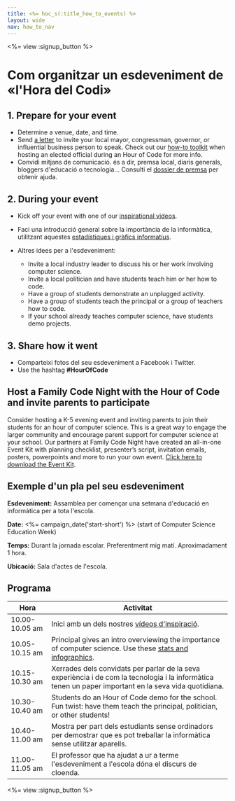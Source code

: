 ```yaml
---
title: <%= hoc_s(:title_how_to_events) %>
layout: wide
nav: how_to_nav
---
```

<%= view :signup_button %>

# Com organitzar un esdeveniment de «l'Hora del Codi»

## 1. Prepare for your event

- Determine a venue, date, and time.
- Send [a letter](https://hourofcode.com/promote/resources#sample-emails) to invite your local mayor, congressman, governor, or influential business person to speak. Check out our [how-to toolkit](<%=localized_file('/files/elected-official.pdf')%>) when hosting an elected official during an Hour of Code for more info.
- Convidi mitjans de comunicació. és a dir, premsa local, diaris generals, bloggers d'educació o tecnologia... Consulti el [dossier de premsa](<%= resolve_url('/promote/press-kit') %>) per obtenir ajuda.

## 2. During your event

- Kick off your event with one of our [inspirational videos](<%= resolve_url('/promote/resources#videos') %>).
- Faci una introducció general sobre la importància de la informàtica, utilitzant aquestes [estadístiques i gràfics informatius](<%= resolve_url('/promote/stats') %>).   
      
    
- Altres idees per a l'esdeveniment: 
    - Invite a local industry leader to discuss his or her work involving computer science.
    - Invite a local politician and have students teach him or her how to code.
    - Have a group of students demonstrate an unplugged activity.
    - Have a group of students teach the principal or a group of teachers how to code.
    - If your school already teaches computer science, have students demo projects.

## 3. Share how it went

- Comparteixi fotos del seu esdeveniment a Facebook i Twitter. 
- Use the hashtag **#HourOfCode**

## Host a Family Code Night with the Hour of Code and invite parents to participate

Consider hosting a K-5 evening event and inviting parents to join their students for an hour of computer science. This is a great way to engage the larger community and encourage parent support for computer science at your school. Our partners at Family Code Night have created an all-in-one Event Kit with planning checklist, presenter’s script, invitation emails, posters, powerpoints and more to run your own event. [Click here to download the Event Kit](http://www.familycodenight.org/DownloadCodeDotOrg.html).

## Exemple d'un pla pel seu esdeveniment

**Esdeveniment:** Assamblea per començar una setmana d'educació en informàtica per a tota l'escola.

**Date:** <%= campaign_date('start-short') %> (start of Computer Science Education Week)

**Temps:** Durant la jornada escolar. Preferentment mig matí. Aproximadament 1 hora.

**Ubicació:** Sala d'actes de l'escola.   
  


## Programa

| Hora           | Activitat                                                                                                                                              |
| -------------- | ------------------------------------------------------------------------------------------------------------------------------------------------------ |
| 10.00-10.05 am | Inici amb un dels nostres [vídeos d'inspiració](<%= resolve_url('/promote/resources#videos') %>).                                                        |
| 10.05-10.15 am | Principal gives an intro overviewing the importance of computer science. Use these [stats and infographics](<%= resolve_url('/promote/stats') %>).       |
| 10.15-10.30 am | Xerrades dels convidats per parlar de la seva experiència i de com la tecnologia i la informàtica tenen un paper important en la seva vida quotidiana. |
| 10.30-10.40 am | Students do an Hour of Code demo for the school. Fun twist: have them teach the principal, politician, or other students!                              |
| 10.40-11.00 am | Mostra per part dels estudiants sense ordinadors per demostrar que es pot treballar la informàtica sense utilitzar aparells.                           |
| 11.00-11.05 am | El professor que ha ajudat a ur a terme l'esdeveniment a l'escola dóna el discurs de cloenda.                                                          |

<%= view :signup_button %>